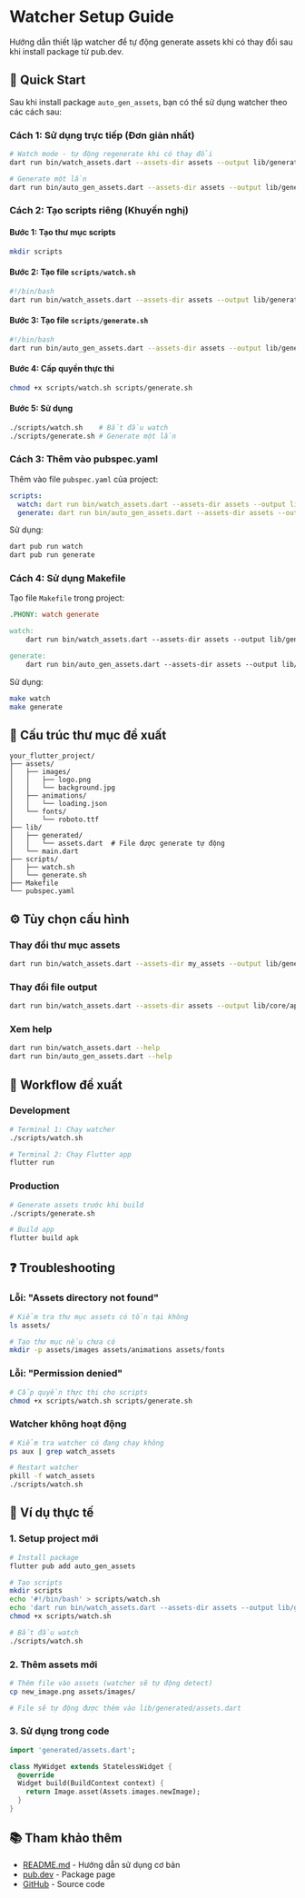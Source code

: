 # Watcher Setup Guide

Hướng dẫn thiết lập watcher để tự động generate assets khi có thay đổi sau khi install package từ pub.dev.

## 🚀 Quick Start

Sau khi install package `auto_gen_assets`, bạn có thể sử dụng watcher theo các cách sau:

### Cách 1: Sử dụng trực tiếp (Đơn giản nhất)

```bash
# Watch mode - tự động regenerate khi có thay đổi
dart run bin/watch_assets.dart --assets-dir assets --output lib/generated/assets.dart

# Generate một lần
dart run bin/auto_gen_assets.dart --assets-dir assets --output lib/generated/assets.dart
```

### Cách 2: Tạo scripts riêng (Khuyến nghị)

#### Bước 1: Tạo thư mục scripts
```bash
mkdir scripts
```

#### Bước 2: Tạo file `scripts/watch.sh`
```bash
#!/bin/bash
dart run bin/watch_assets.dart --assets-dir assets --output lib/generated/assets.dart
```

#### Bước 3: Tạo file `scripts/generate.sh`
```bash
#!/bin/bash
dart run bin/auto_gen_assets.dart --assets-dir assets --output lib/generated/assets.dart
```

#### Bước 4: Cấp quyền thực thi
```bash
chmod +x scripts/watch.sh scripts/generate.sh
```

#### Bước 5: Sử dụng
```bash
./scripts/watch.sh    # Bắt đầu watch
./scripts/generate.sh # Generate một lần
```

### Cách 3: Thêm vào pubspec.yaml

Thêm vào file `pubspec.yaml` của project:

```yaml
scripts:
  watch: dart run bin/watch_assets.dart --assets-dir assets --output lib/generated/assets.dart
  generate: dart run bin/auto_gen_assets.dart --assets-dir assets --output lib/generated/assets.dart
```

Sử dụng:
```bash
dart pub run watch
dart pub run generate
```

### Cách 4: Sử dụng Makefile

Tạo file `Makefile` trong project:

```makefile
.PHONY: watch generate

watch:
	dart run bin/watch_assets.dart --assets-dir assets --output lib/generated/assets.dart

generate:
	dart run bin/auto_gen_assets.dart --assets-dir assets --output lib/generated/assets.dart
```

Sử dụng:
```bash
make watch
make generate
```

## 📁 Cấu trúc thư mục đề xuất

```
your_flutter_project/
├── assets/
│   ├── images/
│   │   ├── logo.png
│   │   └── background.jpg
│   ├── animations/
│   │   └── loading.json
│   └── fonts/
│       └── roboto.ttf
├── lib/
│   ├── generated/
│   │   └── assets.dart  # File được generate tự động
│   └── main.dart
├── scripts/
│   ├── watch.sh
│   └── generate.sh
├── Makefile
└── pubspec.yaml
```

## ⚙️ Tùy chọn cấu hình

### Thay đổi thư mục assets
```bash
dart run bin/watch_assets.dart --assets-dir my_assets --output lib/generated/assets.dart
```

### Thay đổi file output
```bash
dart run bin/watch_assets.dart --assets-dir assets --output lib/core/app_assets.dart
```

### Xem help
```bash
dart run bin/watch_assets.dart --help
dart run bin/auto_gen_assets.dart --help
```

## 🔄 Workflow đề xuất

### Development
```bash
# Terminal 1: Chạy watcher
./scripts/watch.sh

# Terminal 2: Chạy Flutter app
flutter run
```

### Production
```bash
# Generate assets trước khi build
./scripts/generate.sh

# Build app
flutter build apk
```

## ❓ Troubleshooting

### Lỗi: "Assets directory not found"
```bash
# Kiểm tra thư mục assets có tồn tại không
ls assets/

# Tạo thư mục nếu chưa có
mkdir -p assets/images assets/animations assets/fonts
```

### Lỗi: "Permission denied"
```bash
# Cấp quyền thực thi cho scripts
chmod +x scripts/watch.sh scripts/generate.sh
```

### Watcher không hoạt động
```bash
# Kiểm tra watcher có đang chạy không
ps aux | grep watch_assets

# Restart watcher
pkill -f watch_assets
./scripts/watch.sh
```

## 🎯 Ví dụ thực tế

### 1. Setup project mới
```bash
# Install package
flutter pub add auto_gen_assets

# Tạo scripts
mkdir scripts
echo '#!/bin/bash' > scripts/watch.sh
echo 'dart run bin/watch_assets.dart --assets-dir assets --output lib/generated/assets.dart' >> scripts/watch.sh
chmod +x scripts/watch.sh

# Bắt đầu watch
./scripts/watch.sh
```

### 2. Thêm assets mới
```bash
# Thêm file vào assets (watcher sẽ tự động detect)
cp new_image.png assets/images/

# File sẽ tự động được thêm vào lib/generated/assets.dart
```

### 3. Sử dụng trong code
```dart
import 'generated/assets.dart';

class MyWidget extends StatelessWidget {
  @override
  Widget build(BuildContext context) {
    return Image.asset(Assets.images.newImage);
  }
}
```

## 📚 Tham khảo thêm

- [README.md](README.md) - Hướng dẫn sử dụng cơ bản
- [pub.dev](https://pub.dev/packages/auto_gen_assets) - Package page
- [GitHub](https://github.com/daigiaherhar/auto_gen_assets) - Source code 